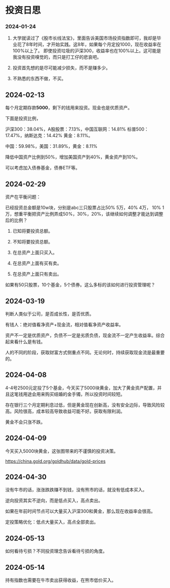 # 投资日思

### 2024-01-24

1. 大学就读过了《股市长线法宝》，里面告诉美国市场投资指数即可，我却是毕业花了8年时间，才开始实践。这8年，如果每个月定投1000，现在收益率在100%以上了。
   即使投资垃圾的沪深300，收益率也在100%以上。这可能是我没有投资嗅觉的，而只是打工仔的悲哀吧。

2. 投资首先想的是尽可能减少损失，而不是赚多少。

3. 不熟悉的东西不做，不买。

## 2024-02-13

每个月定期存款**5000**，剩下的钱用来投资。现金也是优质资产。

下面是投资比例，

沪深300：38.04%，A股股票：7.13%，中国互联网：14.81%
标普500：17.47%，纳斯达克：14.42%
黄金：8.11%。

中国：59.98%，美国：31.89%，黄金：8.11%

降低中国资产比例到50%，增加美国资产到40%，黄金资产到10%。

可以考虑加入债券基金，债券ETF等。

## 2024-02-29 

资产在平衡问题：

已经投资总金额是10w块，分别是abc三只股票占比50% 5万，40% 4万， 10% 1万，想重平衡把资产比例弄成50%，30%，20%，该继续如何调整才能达到调整后的比例？

1. 已知将要投资总额。
2. 不知将要投资总额。


1. 在总资产上面只买入。
2. 在总资产上面有买有卖。
3. 在总资产上面只有卖出。

如果有50只股票，10个基金，5个债券。这么多标的该如何进行投资管理呢？

## 2024-03-19

判断人类似于公司，是否成长性，是否优质。

有钱人：绝对值看净资产+现金流，相对值看净资产收益率。

资产不一定是优质资产，负债不一定是劣质负债，现金流不一定产生收益率。综合起来看什么是有钱。

人的不同的阶段，获取财富方式侧重点不同。无论何时，持续获取现金流是最重要的。

## 2024-04-08

4-4号2500元定投了5个基金，今天买了5000块黄金，加大了黄金资产配置，并且这笔钱用途会用来购买结婚的金手镯，所以投资时间较短。

存在银行三个月定期利息过低，但是黄金现在创新高，没有安全边际，导致风险较高。风险很高，成本较高导致收益可能不好。获取有限利润。

黄金不会只涨不跌。

## 2024-04-09

今天买入5000块黄金，这张图带来的不谨慎的投资决策。

https://china.gold.org/goldhub/data/gold-prices

## 2024-04-30

没有牛市的话，涨涨跌跌赚不到钱，没有熊市的话，就没有低成本买入。

逆向投资其实不逆向，而是低点买入，高点卖出。

如果在年前时间节点可以大量买入沪深300和黄金，那么现在收益率会很高。

定投策略优化：低点大量买入，高点全部卖出。

## 2024-05-13

如何看待亏损？不同投资理念告诉看待亏损的角度。

## 2024-05-14

持有指数也需要在牛市卖出获得收益，在熊市低价买入。

